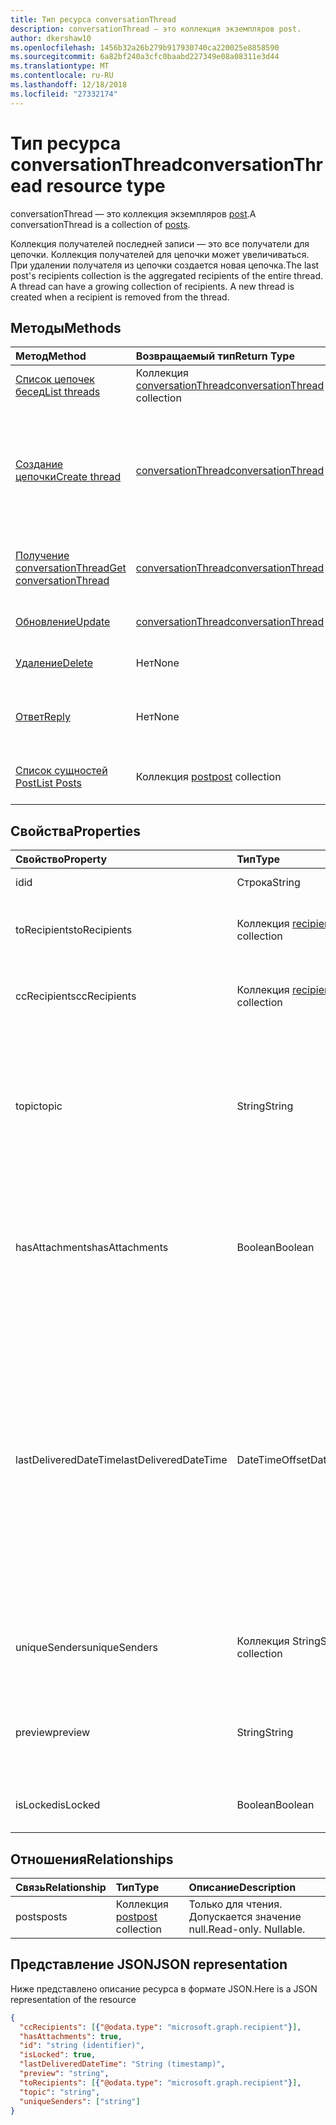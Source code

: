 ```yaml
---
title: Тип ресурса conversationThread
description: conversationThread — это коллекция экземпляров post.
author: dkershaw10
ms.openlocfilehash: 1456b32a26b279b917930740ca220025e8858590
ms.sourcegitcommit: 6a82bf240a3cfc0baabd227349e08a08311e3d44
ms.translationtype: MT
ms.contentlocale: ru-RU
ms.lasthandoff: 12/18/2018
ms.locfileid: "27332174"
---
```

# <a name="conversationthread-resource-type"></a><span data-ttu-id="73b10-103">Тип ресурса conversationThread</span><span class="sxs-lookup"><span data-stu-id="73b10-103">conversationThread resource type</span></span>
<span data-ttu-id="73b10-104">conversationThread — это коллекция экземпляров [post](post.md).</span><span class="sxs-lookup"><span data-stu-id="73b10-104">A conversationThread is a collection of [posts](post.md).</span></span>

<span data-ttu-id="73b10-p101">Коллекция получателей последней записи — это все получатели для цепочки. Коллекция получателей для цепочки может увеличиваться. При удалении получателя из цепочки создается новая цепочка.</span><span class="sxs-lookup"><span data-stu-id="73b10-p101">The last post's recipients collection is the aggregated recipients of the entire thread. A thread can have a growing collection of recipients. A new thread is created when a recipient is removed from the thread.</span></span>

## <a name="methods"></a><span data-ttu-id="73b10-108">Методы</span><span class="sxs-lookup"><span data-stu-id="73b10-108">Methods</span></span>

| <span data-ttu-id="73b10-109">Метод</span><span class="sxs-lookup"><span data-stu-id="73b10-109">Method</span></span>       | <span data-ttu-id="73b10-110">Возвращаемый тип</span><span class="sxs-lookup"><span data-stu-id="73b10-110">Return Type</span></span>  |<span data-ttu-id="73b10-111">Описание</span><span class="sxs-lookup"><span data-stu-id="73b10-111">Description</span></span>|
|:---------------|:--------|:----------|
|[<span data-ttu-id="73b10-112">Список цепочек бесед</span><span class="sxs-lookup"><span data-stu-id="73b10-112">List threads</span></span>](../api/group-list-threads.md) | <span data-ttu-id="73b10-113">Коллекция [conversationThread](conversationthread.md)</span><span class="sxs-lookup"><span data-stu-id="73b10-113">[conversationThread](conversationthread.md) collection</span></span> |<span data-ttu-id="73b10-114">Получение всех цепочек группы.</span><span class="sxs-lookup"><span data-stu-id="73b10-114">Get all the threads of a group.</span></span>|
|[<span data-ttu-id="73b10-115">Создание цепочки</span><span class="sxs-lookup"><span data-stu-id="73b10-115">Create thread</span></span>](../api/group-post-threads.md) | [<span data-ttu-id="73b10-116">conversationThread</span><span class="sxs-lookup"><span data-stu-id="73b10-116">conversationThread</span></span>](conversationthread.md) |<span data-ttu-id="73b10-p102">Создание беседы путем создания цепочки. В группе создаются беседа, цепочка беседы и запись.</span><span class="sxs-lookup"><span data-stu-id="73b10-p102">Start a new conversation by first creating a thread. A new conversation, conversation thread, and post are created in the group.</span></span>|
|[<span data-ttu-id="73b10-119">Получение conversationThread</span><span class="sxs-lookup"><span data-stu-id="73b10-119">Get conversationThread</span></span>](../api/conversationthread-get.md) | [<span data-ttu-id="73b10-120">conversationThread</span><span class="sxs-lookup"><span data-stu-id="73b10-120">conversationThread</span></span>](conversationthread.md) |<span data-ttu-id="73b10-121">Получение определенной цепочки, принадлежащей группе.</span><span class="sxs-lookup"><span data-stu-id="73b10-121">Get a specific thread that belongs to a group.</span></span> |
|[<span data-ttu-id="73b10-122">Обновление</span><span class="sxs-lookup"><span data-stu-id="73b10-122">Update</span></span>](../api/conversationthread-update.md) | [<span data-ttu-id="73b10-123">conversationThread</span><span class="sxs-lookup"><span data-stu-id="73b10-123">conversationThread</span></span>](conversationthread.md)  |<span data-ttu-id="73b10-124">Обновление объекта conversationThread.</span><span class="sxs-lookup"><span data-stu-id="73b10-124">Update conversationThread object.</span></span> |
|[<span data-ttu-id="73b10-125">Удаление</span><span class="sxs-lookup"><span data-stu-id="73b10-125">Delete</span></span>](../api/conversationthread-delete.md) | <span data-ttu-id="73b10-126">Нет</span><span class="sxs-lookup"><span data-stu-id="73b10-126">None</span></span> |<span data-ttu-id="73b10-127">Удаление объекта conversationThread.</span><span class="sxs-lookup"><span data-stu-id="73b10-127">Delete conversationThread object.</span></span> |
|[<span data-ttu-id="73b10-128">Ответ</span><span class="sxs-lookup"><span data-stu-id="73b10-128">Reply</span></span>](../api/conversationthread-reply.md)|<span data-ttu-id="73b10-129">Нет</span><span class="sxs-lookup"><span data-stu-id="73b10-129">None</span></span>|<span data-ttu-id="73b10-130">Создание ответа для этой цепочки с помощью создания сущности Post.</span><span class="sxs-lookup"><span data-stu-id="73b10-130">Reply to this thread by creating a new Post entity.</span></span>|
|[<span data-ttu-id="73b10-131">Список сущностей Post</span><span class="sxs-lookup"><span data-stu-id="73b10-131">List Posts</span></span>](../api/conversationthread-list-posts.md) |<span data-ttu-id="73b10-132">Коллекция [post](post.md)</span><span class="sxs-lookup"><span data-stu-id="73b10-132">[post](post.md) collection</span></span>| <span data-ttu-id="73b10-133">Получение записей для указанной цепочки.</span><span class="sxs-lookup"><span data-stu-id="73b10-133">Get the posts of the specified thread.</span></span> |

## <a name="properties"></a><span data-ttu-id="73b10-134">Свойства</span><span class="sxs-lookup"><span data-stu-id="73b10-134">Properties</span></span>
| <span data-ttu-id="73b10-135">Свойство</span><span class="sxs-lookup"><span data-stu-id="73b10-135">Property</span></span>     | <span data-ttu-id="73b10-136">Тип</span><span class="sxs-lookup"><span data-stu-id="73b10-136">Type</span></span>   |<span data-ttu-id="73b10-137">Описание</span><span class="sxs-lookup"><span data-stu-id="73b10-137">Description</span></span>|
|:---------------|:--------|:----------|
|<span data-ttu-id="73b10-138">id</span><span class="sxs-lookup"><span data-stu-id="73b10-138">id</span></span>|<span data-ttu-id="73b10-139">Строка</span><span class="sxs-lookup"><span data-stu-id="73b10-139">String</span></span>| <span data-ttu-id="73b10-140">Только для чтения.</span><span class="sxs-lookup"><span data-stu-id="73b10-140">Read-only.</span></span>|
|<span data-ttu-id="73b10-141">toRecipients</span><span class="sxs-lookup"><span data-stu-id="73b10-141">toRecipients</span></span>|<span data-ttu-id="73b10-142">Коллекция [recipient](recipient.md)</span><span class="sxs-lookup"><span data-stu-id="73b10-142">[recipient](recipient.md) collection</span></span>|<span data-ttu-id="73b10-143">Получатели в поле "Кому" для цепочки.</span><span class="sxs-lookup"><span data-stu-id="73b10-143">The To: recipients for the thread.</span></span>|
|<span data-ttu-id="73b10-144">ccRecipients</span><span class="sxs-lookup"><span data-stu-id="73b10-144">ccRecipients</span></span>|<span data-ttu-id="73b10-145">Коллекция [recipient](recipient.md)</span><span class="sxs-lookup"><span data-stu-id="73b10-145">[recipient](recipient.md) collection</span></span>|<span data-ttu-id="73b10-146">Получатели в поле "Копия" для цепочки.</span><span class="sxs-lookup"><span data-stu-id="73b10-146">The Cc: recipients for the thread.</span></span>|
|<span data-ttu-id="73b10-147">topic</span><span class="sxs-lookup"><span data-stu-id="73b10-147">topic</span></span>|<span data-ttu-id="73b10-148">String</span><span class="sxs-lookup"><span data-stu-id="73b10-148">String</span></span>|<span data-ttu-id="73b10-p103">Тема беседы. Это свойство можно задать при создании беседы, но его невозможно обновить.</span><span class="sxs-lookup"><span data-stu-id="73b10-p103">The topic of the conversation. This property can be set when the conversation is created, but it cannot be updated.</span></span>||
|<span data-ttu-id="73b10-151">hasAttachments</span><span class="sxs-lookup"><span data-stu-id="73b10-151">hasAttachments</span></span>|<span data-ttu-id="73b10-152">Boolean</span><span class="sxs-lookup"><span data-stu-id="73b10-152">Boolean</span></span>|<span data-ttu-id="73b10-153">Указывает, содержит ли какая-либо запись в этой цепочке хотя бы одно вложение.</span><span class="sxs-lookup"><span data-stu-id="73b10-153">Indicates whether any of the posts within this thread has at least one attachment.</span></span>|
|<span data-ttu-id="73b10-154">lastDeliveredDateTime</span><span class="sxs-lookup"><span data-stu-id="73b10-154">lastDeliveredDateTime</span></span>|<span data-ttu-id="73b10-155">DateTimeOffset</span><span class="sxs-lookup"><span data-stu-id="73b10-155">DateTimeOffset</span></span>|<span data-ttu-id="73b10-p104">Тип Timestamp представляет сведения о времени и дате с использованием формата ISO 8601 (всегда используется формат UTC). Например, значение полуночи 1 января 2014 г. в формате UTC выглядит так: `'2014-01-01T00:00:00Z'`.</span><span class="sxs-lookup"><span data-stu-id="73b10-p104">The Timestamp type represents date and time information using ISO 8601 format and is always in UTC time. For example, midnight UTC on Jan 1, 2014 would look like this: `'2014-01-01T00:00:00Z'`</span></span>|
|<span data-ttu-id="73b10-158">uniqueSenders</span><span class="sxs-lookup"><span data-stu-id="73b10-158">uniqueSenders</span></span>|<span data-ttu-id="73b10-159">Коллекция String</span><span class="sxs-lookup"><span data-stu-id="73b10-159">String collection</span></span>|<span data-ttu-id="73b10-160">Все пользователи, которые отправили сообщение в эту цепочку.</span><span class="sxs-lookup"><span data-stu-id="73b10-160">All the users that sent a message to this thread.</span></span>|
|<span data-ttu-id="73b10-161">preview</span><span class="sxs-lookup"><span data-stu-id="73b10-161">preview</span></span>|<span data-ttu-id="73b10-162">String</span><span class="sxs-lookup"><span data-stu-id="73b10-162">String</span></span>|<span data-ttu-id="73b10-163">Краткая сводка из текста последней записи в этой беседе.</span><span class="sxs-lookup"><span data-stu-id="73b10-163">A short summary from the body of the latest post in this converstaion.</span></span>|
|<span data-ttu-id="73b10-164">isLocked</span><span class="sxs-lookup"><span data-stu-id="73b10-164">isLocked</span></span>|<span data-ttu-id="73b10-165">Boolean</span><span class="sxs-lookup"><span data-stu-id="73b10-165">Boolean</span></span>|<span data-ttu-id="73b10-166">Указывает, заблокирована ли цепочка.</span><span class="sxs-lookup"><span data-stu-id="73b10-166">Indicates if the thread is locked.</span></span>|

## <a name="relationships"></a><span data-ttu-id="73b10-167">Отношения</span><span class="sxs-lookup"><span data-stu-id="73b10-167">Relationships</span></span>
| <span data-ttu-id="73b10-168">Связь</span><span class="sxs-lookup"><span data-stu-id="73b10-168">Relationship</span></span> | <span data-ttu-id="73b10-169">Тип</span><span class="sxs-lookup"><span data-stu-id="73b10-169">Type</span></span>   |<span data-ttu-id="73b10-170">Описание</span><span class="sxs-lookup"><span data-stu-id="73b10-170">Description</span></span>|
|:---------------|:--------|:----------|
|<span data-ttu-id="73b10-171">posts</span><span class="sxs-lookup"><span data-stu-id="73b10-171">posts</span></span>|<span data-ttu-id="73b10-172">Коллекция [post](post.md)</span><span class="sxs-lookup"><span data-stu-id="73b10-172">[post](post.md) collection</span></span>| <span data-ttu-id="73b10-p105">Только для чтения. Допускается значение null.</span><span class="sxs-lookup"><span data-stu-id="73b10-p105">Read-only. Nullable.</span></span>|

## <a name="json-representation"></a><span data-ttu-id="73b10-175">Представление JSON</span><span class="sxs-lookup"><span data-stu-id="73b10-175">JSON representation</span></span>

<span data-ttu-id="73b10-176">Ниже представлено описание ресурса в формате JSON.</span><span class="sxs-lookup"><span data-stu-id="73b10-176">Here is a JSON representation of the resource</span></span>

<!--{
  "blockType": "resource",
  "optionalProperties": [
    "posts"
  ],
  "keyProperty": "id",
  "baseType": "microsoft.graph.entity",
  "@odata.type": "microsoft.graph.conversationThread",
  "@odata.annotations": [
    {
      "property": "posts",
      "capabilities": {
        "changeTracking": false,
        "deletable": false,
        "insertable": false,
        "searchable": false,
        "updatable": false
      }
    }
  ]
}-->

```json
{
  "ccRecipients": [{"@odata.type": "microsoft.graph.recipient"}],
  "hasAttachments": true,
  "id": "string (identifier)",
  "isLocked": true,
  "lastDeliveredDateTime": "String (timestamp)",
  "preview": "string",
  "toRecipients": [{"@odata.type": "microsoft.graph.recipient"}],
  "topic": "string",
  "uniqueSenders": ["string"]
}

```


<!-- uuid: 8fcb5dbc-d5aa-4681-8e31-b001d5168d79
2015-10-25 14:57:30 UTC -->
<!-- {
  "type": "#page.annotation",
  "description": "conversationThread resource",
  "keywords": "",
  "section": "documentation",
  "tocPath": ""
}-->
